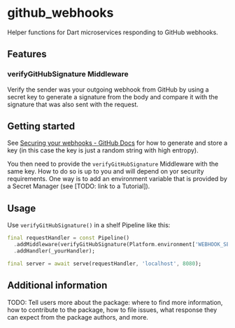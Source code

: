 # github_webhooks

Helper functions for Dart microservices responding to GitHub webhooks.

## Features

### verifyGitHubSignature Middleware

Verify the sender was your outgoing webhook from GitHub by using a secret key to generate a signature from the body and compare it with the signature that was also sent with the request.

## Getting started

See [Securing your webhooks - GitHub Docs](https://docs.github.com/en/webhooks-and-events/webhooks/securing-your-webhooks) for how to generate and store a key (in this case the key is just a random string with high entropy).

You then need to provide the `verifyGitHubSignature` Middleware with the same key. How to do so is up to you and will depend on yor security requirements. One way is to add an environment variable that is provided by a Secret Manager (see [TODO: link to a Tutorial]).

## Usage

Use `verifyGitHubSignature()` in a shelf Pipeline like this:

```dart
final requestHandler = const Pipeline()
  .addMiddleware(verifyGitHubSignature(Platform.environment['WEBHOOK_SECRET']!))
  .addHandler(_yourHandler);

final server = await serve(requestHandler, 'localhost', 8080);
```

## Additional information

TODO: Tell users more about the package: where to find more information, how to
contribute to the package, how to file issues, what response they can expect
from the package authors, and more.
